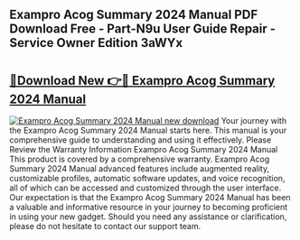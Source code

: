 ## Exampro Acog Summary 2024 Manual PDF Download Free - Part-N9u User Guide Repair - Service Owner Edition 3aWYx

# <h2><a href="http://bc11483.oget.top/?id=Exampro+Acog+Summary+2024+Manual">🔗Download New 👉🔴 Exampro Acog Summary 2024 Manual</a></h2>

[![Exampro Acog Summary 2024 Manual new download](https://i.imgur.com/5g1atiW.png)](http://bc11483.oget.top/?id=Exampro+Acog+Summary+2024+Manual)
Your journey with the Exampro Acog Summary 2024 Manual starts here. This manual is your comprehensive guide to understanding and using it effectively. Please Review the Warranty Information Exampro Acog Summary 2024 Manual This product is covered by a comprehensive warranty. Exampro Acog Summary 2024 Manual advanced features include augmented reality, customizable profiles, automatic software updates, and voice recognition, all of which can be accessed and customized through the user interface. Our expectation is that the Exampro Acog Summary 2024 Manual has been a valuable and informative resource in your journey to becoming proficient in using your new gadget. Should you need any assistance or clarification, please do not hesitate to contact our support team.
